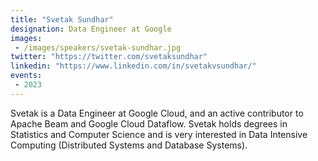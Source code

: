 ```yaml
---
title: "Svetak Sundhar"
designation: Data Engineer at Google
images: 
 - /images/speakers/svetak-sundhar.jpg
twitter: "https://twitter.com/svetaksundhar"
linkedin: "https://www.linkedin.com/in/svetakvsundhar/"
events:
 - 2023
---
```


Svetak is a Data Engineer at Google Cloud, and an active contributor to Apache Beam and Google Cloud Dataflow. Svetak holds degrees in Statistics and Computer Science and is very interested in Data Intensive Computing (Distributed Systems and Database Systems).
